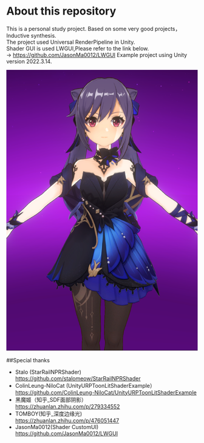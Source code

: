# About this repository

This is a personal study project. Based on some very good projects，Inductive synthesis.<br>
The project used Universal RenderPipeline in Unity.<br>
Shader GUI is used LWGUI,Please refer to the link below.<br>
-> https://github.com/JasonMa0012/LWGUI
Example project using Unity version 2022.3.14.<br>

![Keqin](EffectPic~/KeQin_Effect.png)

##Special thanks
- Stalo (StarRailNPRShader)<br>
https://github.com/stalomeow/StarRailNPRShader
- ColinLeung-NiloCat (UnityURPToonLitShaderExample）<br>
https://github.com/ColinLeung-NiloCat/UnityURPToonLitShaderExample
- 黑魔姬（知乎_SDF面部阴影）<br>
https://zhuanlan.zhihu.com/p/279334552
- TOMBOY(知乎_深度边缘光)<br>
https://zhuanlan.zhihu.com/p/476051447
- JasonMa0012(Shader CustomUI)<br>
https://github.com/JasonMa0012/LWGUI